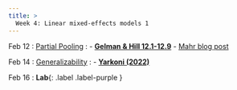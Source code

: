 ```yaml
---
title: >
  Week 4: Linear mixed-effects models 1
---
```


Feb 12
: [Partial Pooling](https://socialinteractionlab.github.io/psych710-notes/linear-mixed-effects-models-2.html)
  : - [**Gelman & Hill 12.1-12.9**](https://socialinteractionlab.github.io/psych710//assets/readings/gelmanhill_chapter12.pdf)
    - [Mahr blog post](https://www.tjmahr.com/plotting-partial-pooling-in-mixed-effects-models/)

Feb 14 
: [Generalizability](https://socialinteractionlab.github.io/psych710-notes/linear-mixed-effects-models-2.html)
  : - [**Yarkoni (2022)**](https://mzettersten.github.io/assets/pdf/ManyBabies_BBS_commentary.pdf)

Feb 16 
: **Lab**{: .label .label-purple }
